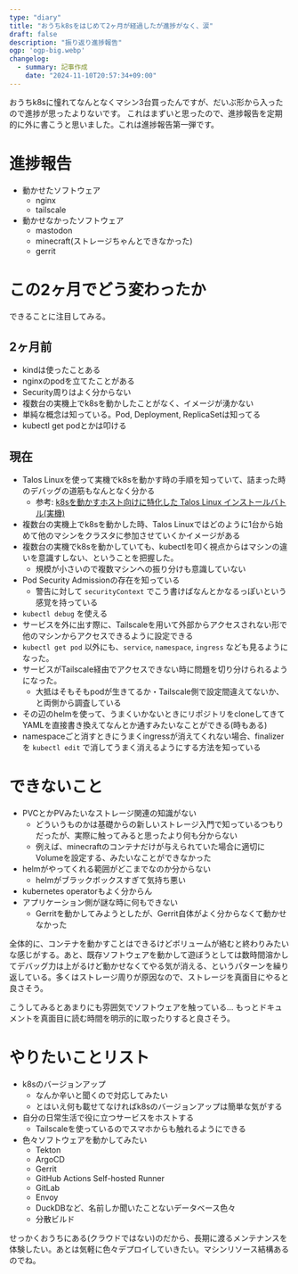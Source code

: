 ```yaml
---
type: "diary"
title: "おうちk8sをはじめて2ヶ月が経過したが進捗がなく、涙"
draft: false
description: "振り返り進捗報告"
ogp: 'ogp-big.webp'
changelog:
  - summary: 記事作成
    date: "2024-11-10T20:57:34+09:00"
---
```


<!-- titleは自動で入る -->
おうちk8sに憧れてなんとなくマシン3台買ったんですが、だいぶ形から入ったので進捗が思ったよりないです。
これはまずいと思ったので、進捗報告を定期的に外に書こうと思いました。これは進捗報告第一弾です。

# 進捗報告

- 動かせたソフトウェア
  - nginx
  - tailscale
- 動かせなかったソフトウェア
  - mastodon
  - minecraft(ストレージちゃんとできなかった)
  - gerrit

# この2ヶ月でどう変わったか

できることに注目してみる。

## 2ヶ月前

- kindは使ったことある
- nginxのpodを立てたことがある
- Security周りはよく分からない
- 複数台の実機上でk8sを動かしたことがなく、イメージが湧かない
- 単純な概念は知っている。Pod, Deployment, ReplicaSetは知ってる
- kubectl get podとかは叩ける

## 現在

- Talos Linuxを使って実機でk8sを動かす時の手順を知っていて、詰まった時のデバッグの道筋もなんとなく分かる
  - 参考: [k8sを動かすホスト向けに特化した Talos Linux インストールバトル(実機)](https://blog.uta8a.net/post/2024-09-16-try-talos-linux)
- 複数台の実機上でk8sを動かした時、Talos Linuxではどのように1台から始めて他のマシンをクラスタに参加させていくかイメージがある
- 複数台の実機でk8sを動かしていても、kubectlを叩く視点からはマシンの違いを意識すしない、ということを把握した。
  - 規模が小さいので複数マシンへの振り分けも意識していない
- Pod Security Admissionの存在を知っている
  - 警告に対して `securityContext` でこう書けばなんとかなるっぽいという感覚を持っている
- `kubectl debug` を使える
- サービスを外に出す際に、Tailscaleを用いて外部からアクセスされない形で他のマシンからアクセスできるように設定できる
- `kubectl get pod` 以外にも、`service`, `namespace`, `ingress` なども見るようになった。
- サービスがTailscale経由でアクセスできない時に問題を切り分けられるようになった。
  - 大抵はそもそもpodが生きてるか・Tailscale側で設定間違えてないか、と両側から調査している
- その辺のhelmを使って、うまくいかないときにリポジトリをcloneしてきてYAMLを直接書き換えてなんとか通すみたいなことができる(時もある)
- namespaceごと消すときにうまくingressが消えてくれない場合、finalizerを `kubectl edit` で消してうまく消えるようにする方法を知っている

# できないこと

- PVCとかPVみたいなストレージ関連の知識がない
  - どういうものかは基礎からの新しいストレージ入門で知っているつもりだったが、実際に触ってみると思ったより何も分からない
  - 例えば、minecraftのコンテナだけが与えられていた場合に適切にVolumeを設定する、みたいなことができなかった
- helmがやってくれる範囲がどこまでなのか分からない
  - helmがブラックボックスすぎて気持ち悪い
- kubernetes operatorもよく分からん
- アプリケーション側が謎な時に何もできない
  - Gerritを動かしてみようとしたが、Gerrit自体がよく分からなくて動かせなかった

全体的に、コンテナを動かすことはできるけどボリュームが絡むと終わりみたいな感じがする。あと、既存ソフトウェアを動かして遊ぼうとしては数時間溶かしてデバッグ力は上がるけど動かせなくてやる気が消える、というパターンを繰り返している。多くはストレージ周りが原因なので、ストレージを真面目にやると良さそう。

こうしてみるとあまりにも雰囲気でソフトウェアを触っている... もっとドキュメントを真面目に読む時間を明示的に取ったりすると良さそう。

# やりたいことリスト

- k8sのバージョンアップ
  - なんか辛いと聞くので対応してみたい
  - とはいえ何も載せてなければk8sのバージョンアップは簡単な気がする
- 自分の日常生活で役に立つサービスをホストする
  - Tailscaleを使っているのでスマホからも触れるようにできる
- 色々ソフトウェアを動かしてみたい
  - Tekton
  - ArgoCD
  - Gerrit
  - GitHub Actions Self-hosted Runner
  - GitLab
  - Envoy
  - DuckDBなど、名前しか聞いたことないデータベース色々
  - 分散ビルド

せっかくおうちにある(クラウドではない)のだから、長期に渡るメンテナンスを体験したい。あとは気軽に色々デプロイしていきたい。マシンリソース結構あるのでね。
